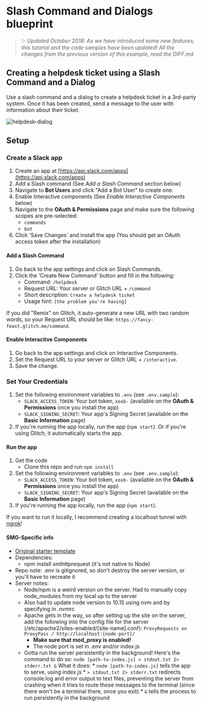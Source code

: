 # Slash Command and Dialogs blueprint

> :sparkles: *Updated October 2018: As we have introduced some new features, this tutorial and the code samples have been updated! All the changes from the previous version of this example, read the DIFF.md*

## Creating a helpdesk ticket using a Slash Command and a Dialog

Use a slash command and a dialog to create a helpdesk ticket in a 3rd-party system. Once it has been created, send a message to the user with information about their ticket.

![helpdesk-dialog](https://user-images.githubusercontent.com/700173/30929774-5fe9f0e2-a374-11e7-958e-0d8c362f89a3.gif)

## Setup

### Create a Slack app

1. Create an app at [https://api.slack.com/apps](https://api.slack.com/apps)
2. Add a Slash command (See *Add a Slash Command* section below)
3. Navigate to **Bot Users** and click "Add a Bot User" to create one.
4. Enable Interactive components (See *Enable Interactive Components* below)
5. Navigate to the **OAuth & Permissions** page and make sure the following scopes are pre-selected:
    * `commands`
    * `bot`
6. Click 'Save Changes' and install the app (You should get an OAuth access token after the installation)

#### Add a Slash Command
1. Go back to the app settings and click on Slash Commands.
1. Click the 'Create New Command' button and fill in the following:
    * Command: `/helpdesk`
    * Request URL: Your server or Glitch URL + `/command`
    * Short description: `Create a helpdesk ticket`
    * Usage hint: `[the problem you're having]`

If you did "Remix" on Glitch, it auto-generate a new URL with two random words, so your Request URL should be like: `https://fancy-feast.glitch.me/command`.


#### Enable Interactive Components
1. Go back to the app settings and click on Interactive Components.
1. Set the Request URL to your server or Glitch URL + `/interactive`.
1. Save the change.


### Set Your Credentials

1. Set the following environment variables to `.env` (see `.env.sample`):
    * `SLACK_ACCESS_TOKEN`: Your bot token, `xoxb-` (available on the **OAuth & Permissions** once you install the app)
    * `SLACK_SIGNING_SECRET`: Your app's Signing Secret (available on the **Basic Information** page)
2. If you're running the app locally, run the app (`npm start`). Or if you're using Glitch, it automatically starts the app.

#### Run the app

1. Get the code
    * Clone this repo and run `npm install`
2. Set the following environment variables to `.env` (see `.env.sample`):
    * `SLACK_ACCESS_TOKEN`: Your bot token, `xoxb-` (available on the **OAuth & Permissions** once you install the app)
    * `SLACK_SIGNING_SECRET`: Your app's Signing Secret (available on the **Basic Information** page)
3. If you're running the app locally, run the app (`npm start`).

If you want to run it locally, I recommend creating a localhost tunnel with [ngrok](https://ngrok.com)!

#### SMG-Specific info

* [Original starter template](https://github.com/slackapi/template-slash-command-and-dialogs)
* Dependencies:
    * npm install xmlhttprequest (it's not native to Node)
* Repo note: .env is gitignored, so don't destroy the server version, or you'll have to recreate it
* Server notes:
    * Node/npm is a weird version on the server. Had to manually copy node_modules from my local up to the server
    * Also had to update node version to 10.15 using nvm and by specifying in .nvmrc
    * Apache gets in the way, so after setting up the site on the server, add the following into the config file for the server (/etc/apache2/sites-enabled/[site-name].conf):
        `ProxyRequests on
        ProxyPass / http://localhost:[node-port]/`
        * **Make sure that mod_proxy is enabled!**
        * The node port is set in .env and/or index.js
    * Gotta run the server persistently in the background! Here's the command to do so:
          `node [path-to-index.js] > stdout.txt 2> stderr.txt &`
      What it does:
          * `node [path-to-index.js]` tells the app to serve, using index.js
          * `> stdout.txt 2> stderr.txt` redirects console.log and error output to text files, preventing the server from crashing when it tries to route those messages to the terminal (since there won't be a terminal there, once you exit)
          * `&` tells the process to run persistently in the background
